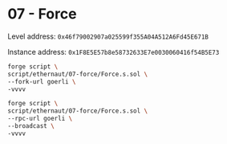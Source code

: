 # 07 - Force

Level address: `0x46f79002907a025599f355A04A512A6Fd45E671B`

Instance address: `0x1F8E5E57b8e58732633E7e0030060416f54B5E73`

```sh
forge script \
script/ethernaut/07-force/Force.s.sol \
--fork-url goerli \
-vvvv
```

```sh
forge script \
script/ethernaut/07-force/Force.s.sol \
--rpc-url goerli \
--broadcast \
-vvvv
```
